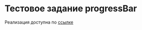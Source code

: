 # Тестовое задание progressBar
Реализация доступна по <a href='https://raremashiro.github.io/progressBar/'>ссылке</a>
